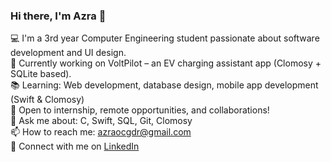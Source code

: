 ### Hi there, I'm Azra 👋

💻 I'm a 3rd year Computer Engineering student passionate about software development and UI design.  
🚗 Currently working on VoltPilot – an EV charging assistant app (Clomosy + SQLite based).  
📚 Learning: Web development, database design, mobile app development (Swift & Clomosy)  
🌱 Open to internship, remote opportunities, and collaborations!  
💬 Ask me about: C, Swift, SQL, Git, Clomosy  
📫 How to reach me: [azraocgdr@gmail.com](mailto:azraocgdr@gmail.com)  
🔗 Connect with me on [LinkedIn](https://www.linkedin.com/in/azra-öçgüder-353b282a1)
